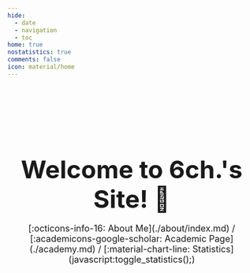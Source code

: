 ```yaml
---
hide:
  - date
  - navigation
  - toc
home: true
nostatistics: true
comments: false
icon: material/home
---
```


<br><br><br><br><br><br>

<h1 style="text-align: center;">
<span style="font-size:50px;">
Welcome to 6ch.'s Site! 🎉
</span>
</h1>

<span style="display: block; text-align: center; font-size: 18px;">
[:octicons-info-16: About Me](./about/index.md) / [:academicons-google-scholar: Academic Page](./academy.md) / [:material-chart-line: Statistics](javascript:toggle_statistics();)
</span>

<div id="statistics" markdown="1" class="card" style="width: 27em; border-color: transparent; opacity: 0; margin-left: auto; margin-right: 0; font-size: 110%">
<div style="padding-left: 1em;" markdown="1">
<li>Website Operating Time: <span id="web-time"></span></li>
<li>Total Visitors: <span id="busuanzi_value_site_uv"></span> people</li>
<li>Total Visits: <span id="busuanzi_value_site_pv"></span> times</li>
</div>
</div>

<script>
function updateTime() {
    var date = new Date();
    var now = date.getTime();
    var startDate = new Date("2025/02/28 22:00:00");
    var start = startDate.getTime();
    var diff = now - start;
    var y, d, h, m;
    y = Math.floor(diff / (365 * 24 * 3600 * 1000));
    diff -= y * 365 * 24 * 3600 * 1000;
    d = Math.floor(diff / (24 * 3600 * 1000));
    h = Math.floor(diff / (3600 * 1000) % 24);
    m = Math.floor(diff / (60 * 1000) % 60);
    if (y == 0) {
        document.getElementById("web-time").innerHTML = d + "<span> </span>d<span> </span>" + h + "<span> </span>h<span> </span>" + m + "<span> </span>m";
    } else {
        document.getElementById("web-time").innerHTML = y + "<span> </span>y<span> </span>" + d + "<span> </span>d<span> </span>" + h + "<span> </span>h<span> </span>" + m + "<span> </span>m";
    }
    setTimeout(updateTime, 1000 * 60);
}
updateTime();
function toggle_statistics() {
    var statistics = document.getElementById("statistics");
    if (statistics.style.opacity == 0) {
        statistics.style.opacity = 1;
    } else {
        statistics.style.opacity = 0;
    }
}
</script>
